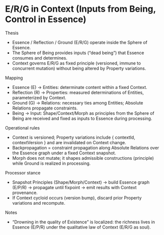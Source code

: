 # E/R/G in Context (Inputs from Being, Control in Essence)

Thesis
- Essence / Reflection / Ground (E/R/G) operate inside the Sphere of Essence.
- The Sphere of Being provides inputs (“dead being”) that Essence consumes and determines.
- Context governs E/R/G as fixed principle (versioned, immune to concurrent mutation) without being altered by Property variations.

Mapping
- Essence (E) → Entities: determinate content within a fixed Context.
- Reflection (R) → Properties: measured determinations of Entities, parameterized by Context.
- Ground (G) → Relations: necessary ties among Entities; Absolute Relations propagate constraints.
- Being → Input: Shape/Context/Morph as principles from the Sphere of Being are received and fixed as inputs to Essence during processing.

Operational rules
- Context is versioned; Property variations include { contextId, contextVersion } and are invalidated on Context change.
- Backpropagation = constraint propagation along Absolute Relations over the Essence graph under a fixed Context snapshot.
- Morph does not mutate; it shapes admissible constructions (principle) while Ground is realized in processing.

Processor stance
- Snapshot Principles (Shape/Morph/Context) → build Essence graph (E/P/R) → propagate until fixpoint → emit results with Context provenance.
- If Context cycloid occurs (version bump), discard prior Property variations and recompute.

Notes
- “Drowning in the quality of Existence” is localized: the richness lives in Essence (E/P/R) under the qualitative law of Context (E/R/G as soul).
